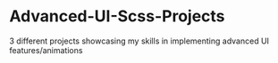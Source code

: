 # Advanced-UI-Scss-Projects
3 different projects showcasing my skills in implementing advanced UI features/animations
